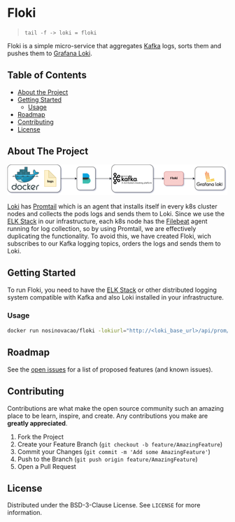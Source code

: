# Floki

> `tail -f -> loki = floki`

Floki is a simple micro-service that aggregates [Kafka](https://kafka.apache.org/) logs, sorts them and pushes them to [Grafana Loki](https://github.com/grafana/loki). 

<!-- TABLE OF CONTENTS -->
## Table of Contents

* [About the Project](#about-the-project)
* [Getting Started](#getting-started)
  * [Usage](#usage)
* [Roadmap](#roadmap)
* [Contributing](#contributing)
* [License](#license)



<!-- ABOUT THE PROJECT -->
## About The Project
![Floki Diagram](images/floki.png)

[Loki](https://github.com/grafana/loki) has [Promtail](https://github.com/grafana/loki/tree/master/pkg/promtail) which is an agent that installs itself in every k8s cluster nodes and collects the pods logs and sends them to Loki. Since we use the [ELK Stack](https://www.elastic.co/pt/products/) in our infrastructure, each k8s node has the [Filebeat](https://www.elastic.co/pt/products/beats/filebeat) agent running for log collection, so by using Promtail, we are 
effectively duplicating the functionality. To avoid this, we have created Floki, wich subscribes to our Kafka logging topics, orders the logs and sends them to Loki.

<!-- GETTING STARTED -->
## Getting Started
To run Floki, you need to have the [ELK Stack](https://www.elastic.co/pt/what-is/elk-stack) or other distributed logging system compatible with Kafka and also Loki installed in your infrastructure.

### Usage
```sh
docker run nosinovacao/floki -lokiurl="http://<loki_base_url>/api/prom/push" -brokerList="<kafka_broker_list>" -topicPattern="^logging-*"
```

<!-- ROADMAP -->
## Roadmap

See the [open issues](https://github.com/nosinovacao/logtail/issues) for a list of proposed features (and known issues).



<!-- CONTRIBUTING -->
## Contributing

Contributions are what make the open source community such an amazing place to be learn, inspire, and create. Any contributions you make are **greatly appreciated**.

1. Fork the Project
2. Create your Feature Branch (`git checkout -b feature/AmazingFeature`)
3. Commit your Changes (`git commit -m 'Add some AmazingFeature'`)
4. Push to the Branch (`git push origin feature/AmazingFeature`)
5. Open a Pull Request



<!-- LICENSE -->
## License

Distributed under the BSD-3-Clause License. See `LICENSE` for more information.



